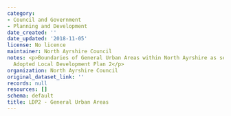 ```yaml
---
category:
- Council and Government
- Planning and Development
date_created: ''
date_updated: '2018-11-05'
license: No licence
maintainer: North Ayrshire Council
notes: <p>Boundaries of General Urban Areas within North Ayrshire as set out in the
  Adopted Local Development Plan 2</p>
organization: North Ayrshire Council
original_dataset_link: ''
records: null
resources: []
schema: default
title: LDP2 - General Urban Areas
---
```

